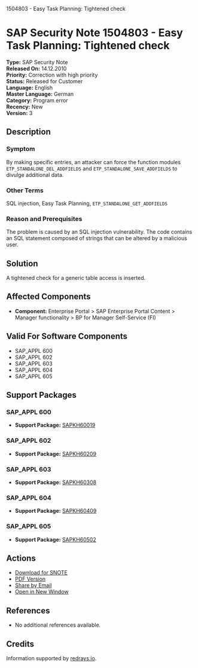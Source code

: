 1504803 - Easy Task Planning: Tightened check

# SAP Security Note 1504803 - Easy Task Planning: Tightened check

**Type:** SAP Security Note  
**Released On:** 14.12.2010  
**Priority:** Correction with high priority  
**Status:** Released for Customer  
**Language:** English  
**Master Language:** German  
**Category:** Program error  
**Recency:** New  
**Version:** 3  

## Description

### Symptom

By making specific entries, an attacker can force the function modules `ETP_STANDALONE_DEL_ADDFIELDS` and `ETP_STANDALONE_SAVE_ADDFIELDS` to divulge additional data.

### Other Terms

SQL injection, Easy Task Planning, `ETP_STANDALONE_GET_ADDFIELDS`

### Reason and Prerequisites

The problem is caused by an SQL injection vulnerability. The code contains an SQL statement composed of strings that can be altered by a malicious user.

## Solution

A tightened check for a generic table access is inserted.

## Affected Components

- **Component:** Enterprise Portal > SAP Enterprise Portal Content > Manager functionality > BP for Manager Self-Service (FI)

## Valid For Software Components

- SAP_APPL 600
- SAP_APPL 602
- SAP_APPL 603
- SAP_APPL 604
- SAP_APPL 605

## Support Packages

### SAP_APPL 600

- **Support Package:** [SAPKH60019](https://me.sap.com/supportpackage/SAPKH60019)

### SAP_APPL 602

- **Support Package:** [SAPKH60209](https://me.sap.com/supportpackage/SAPKH60209)

### SAP_APPL 603

- **Support Package:** [SAPKH60308](https://me.sap.com/supportpackage/SAPKH60308)

### SAP_APPL 604

- **Support Package:** [SAPKH60409](https://me.sap.com/supportpackage/SAPKH60409)

### SAP_APPL 605

- **Support Package:** [SAPKH60502](https://me.sap.com/supportpackage/SAPKH60502)

## Actions

- [Download for SNOTE](https://notesdownloads.sap.com/note/0040000008907332017)
- [PDF Version](https://userapps.support.sap.com/sap/support/sfm/notes/print/0001504803?language=en-US&token=E18BA7CB6481B0BC9190FA15B1ACE748)
- [Share by Email](https://me.sap.com/notes/0001504803/share)
- [Open in New Window](https://me.sap.com/notes/0001504803/open)

## References

- No additional references available.

## Credits

Information supported by [redrays.io](https://redrays.io).